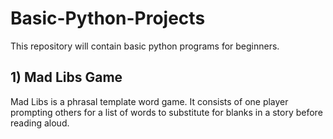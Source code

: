 # Basic-Python-Projects

This repository will contain basic python programs for beginners.

## 1) Mad Libs Game
Mad Libs is a phrasal template word game. It consists of one player prompting others for a list of words to substitute for blanks in a story before reading aloud.
